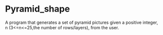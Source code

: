 # Pyramid_shape
A program that generates a set of pyramid pictures given a positive integer, n (3&lt;=n&lt;=25,the number of rows/layers), from the user. 
